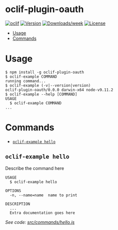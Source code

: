 oclif-plugin-oauth
==================



[![oclif](https://img.shields.io/badge/cli-oclif-brightgreen.svg)](https://oclif.io)
[![Version](https://img.shields.io/npm/v/oclif-plugin-oauth.svg)](https://npmjs.org/package/oclif-plugin-oauth)
[![Downloads/week](https://img.shields.io/npm/dw/oclif-plugin-oauth.svg)](https://npmjs.org/package/oclif-plugin-oauth)
[![License](https://img.shields.io/npm/l/oclif-plugin-oauth.svg)](https://github.com/dmarynych/oclif-plugin-oauth/blob/master/package.json)

<!-- toc -->
* [Usage](#usage)
* [Commands](#commands)
<!-- tocstop -->
# Usage
<!-- usage -->
```sh-session
$ npm install -g oclif-plugin-oauth
$ oclif-example COMMAND
running command...
$ oclif-example (-v|--version|version)
oclif-plugin-oauth/0.0.0 darwin-x64 node-v9.11.2
$ oclif-example --help [COMMAND]
USAGE
  $ oclif-example COMMAND
...
```
<!-- usagestop -->
# Commands
<!-- commands -->
* [`oclif-example hello`](#oclif-example-hello)

## `oclif-example hello`

Describe the command here

```
USAGE
  $ oclif-example hello

OPTIONS
  -n, --name=name  name to print

DESCRIPTION
  ...
  Extra documentation goes here
```

_See code: [src/commands/hello.js](https://github.com/dmarynych/oclif-plugin-oauth/blob/v0.0.0/src/commands/hello.js)_
<!-- commandsstop -->
